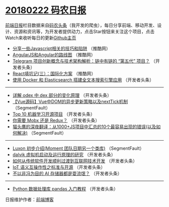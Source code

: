 # [20180222 码农日报](https://toutiao.qdkfweb.cn/date/2018/02/22)

[前端日报](https://qdkfweb.cn/c/news)栏目数据来自[码农头条](https://toutiao.qdkfweb.cn/)（我开发的爬虫），每日分享前端、移动开发、设计、资源和资讯等，为开发者提供动力，点击Star按钮来关注这个项目，点击Watch来收听每日的更新[Github主页](https://github.com/kujian/frontendDaily)
* [分享一些Javascript相关的技巧和陷阱](https://toutiao.qdkfweb.cn/65443.html) （推酷网）
* [AngularJS和Angular的路线图](https://toutiao.qdkfweb.cn/65444.html) （推酷网）
* [Telegram 项目创新概念与技术架构解析：链中有链的 “第五代” 项目？](https://toutiao.qdkfweb.cn/65429.html) （开发者头条）
* [React填坑记(三）：国际化方案](https://toutiao.qdkfweb.cn/65445.html) （推酷网）
* [使用 Docker 和 Elasticsearch 搭建全文本搜索引擎应用](https://toutiao.qdkfweb.cn/65424.html) （开发者头条）

***
* [详解 odex 中 dex 部分的变化原理](https://toutiao.qdkfweb.cn/65432.html) （开发者头条）
* [【Vue源码】Vue中DOM的异步更新策略以及nextTick机制](https://toutiao.qdkfweb.cn/65421.html) （SegmentFault）
* [Top 10 机器学习开源项目](https://toutiao.qdkfweb.cn/65423.html) （开发者头条）
* [你需要 Mobx 还是 Redux？](https://toutiao.qdkfweb.cn/65425.html) （开发者头条）
* [猫头鹰的深夜翻译：从1000+JS项目中汇总的10个最容易出现的错误(以及如何解决)](https://toutiao.qdkfweb.cn/65422.html) （SegmentFault）

***
* [Luxon 初步介绍(Moment 团队日期另一个类库)](https://toutiao.qdkfweb.cn/65420.html) （SegmentFault）
* [dalvik 虚拟机启动及运行原理的研究](https://toutiao.qdkfweb.cn/65431.html) （开发者头条）
* [如何从传统软件开发顺利过渡到互联网技术开发](https://toutiao.qdkfweb.cn/65426.html) （开发者头条）
* [IoT 语义互操作性之标准与开源](https://toutiao.qdkfweb.cn/65427.html) （开发者头条）
* [不以非冯为目的 AI 存储器都是耍流氓？](https://toutiao.qdkfweb.cn/65428.html) （开发者头条）

***
* [Python 数据处理库 pandas 入门教程](https://toutiao.qdkfweb.cn/65430.html) （开发者头条）

日报维护作者：[前端博客](https://qdkfweb.cn/) 